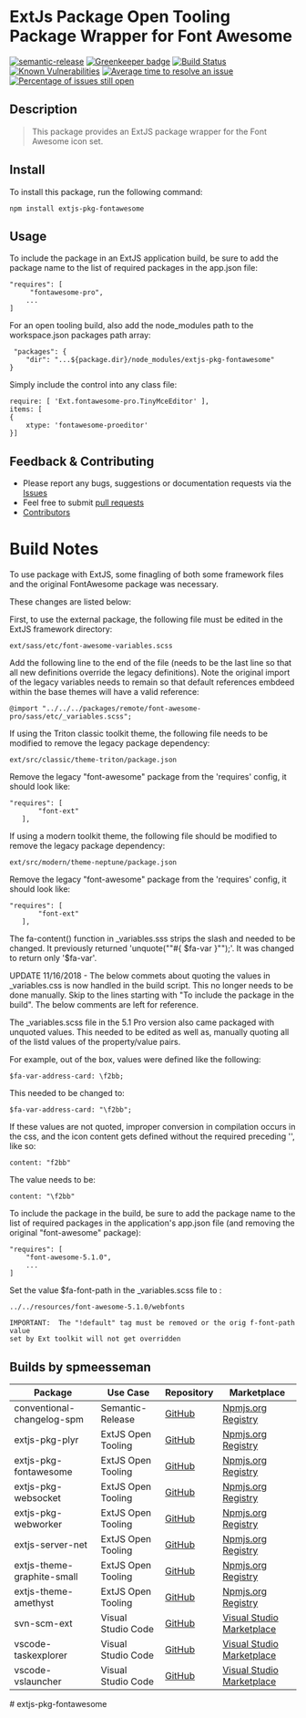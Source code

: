 # ExtJs Package Open Tooling Package Wrapper for Font Awesome

[![semantic-release](https://img.shields.io/badge/%20%20%F0%9F%93%A6%F0%9F%9A%80-semantic--release-e10079.svg)](https://github.com/semantic-release/semantic-release)
[![Greenkeeper badge](https://badges.greenkeeper.io/spmeesseman/extjs-pkg-fontawesome.svg)](https://greenkeeper.io/)
[![Build Status](https://dev.azure.com/spmeesseman/extjs-pkg-fontawesome/_apis/build/status/spmeesseman.extjs-pkg-fontawesome?branchName=master)](https://dev.azure.com/spmeesseman/extjs-pkg-fontawesome/_build/latest?definitionId=2&branchName=master)
[![Known Vulnerabilities](https://snyk.io/test/github/spmeesseman/extjs-pkg-fontawesome/badge.svg)](https://snyk.io/test/github/spmeesseman/extjs-pkg-fontawesome)
[![Average time to resolve an issue](https://isitmaintained.com/badge/resolution/spmeesseman/extjs-pkg-fontawesome.svg)](https://isitmaintained.com/project/spmeesseman/extjs-pkg-fontawesome "Average time to resolve an issue")
[![Percentage of issues still open](https://isitmaintained.com/badge/open/spmeesseman/extjs-pkg-fontawesome.svg)](https://isitmaintained.com/project/spmeesseman/extjs-pkg-fontawesome "Percentage of issues still open")

## Description

> This package provides an ExtJS package wrapper for the Font Awesome icon set.

## Install

To install this package, run the following command:

    npm install extjs-pkg-fontawesome

## Usage

To include the package in an ExtJS application build, be sure to add the package name to the list of required packages in the app.json file:

    "requires": [
         "fontawesome-pro",
        ...
    ]

For an open tooling build, also add the node_modules path to the workspace.json packages path array:

     "packages": {
        "dir": "...${package.dir}/node_modules/extjs-pkg-fontawesome"
    }

Simply include the control into any class file:

    require: [ 'Ext.fontawesome-pro.TinyMceEditor' ],
    items: [
    {
        xtype: 'fontawesome-proeditor'
    }]

## Feedback & Contributing

* Please report any bugs, suggestions or documentation requests via the
  [Issues](https://github.com/spmeesseman/extjs-pkg-fontawesome/issues)
* Feel free to submit
  [pull requests](https://github.com/spmeesseman/extjs-pkg-fontawesome/pulls)
* [Contributors](https://github.com/spmeesseman/extjs-pkg-fontawesome/graphs/contributors)

# Build Notes

To use package with ExtJS, some finagling of both some framework files and the original
FontAwesome package was necessary.

These changes are listed below:

First, to use the external package, the following file must be edited in the ExtJS framework 
directory:

    ext/sass/etc/font-awesome-variables.scss

Add the following line to the end of the file (needs to be the last line so that all new
definitions override the legacy definitions).  Note the original import of the legacy variables
needs to remain so that default references embdeed within the base themes will have a valid
reference:

    @import "../../../packages/remote/font-awesome-pro/sass/etc/_variables.scss";

If using the Triton classic toolkit theme, the following file needs to be modified to remove
the legacy package dependency:

    ext/src/classic/theme-triton/package.json

Remove the legacy "font-awesome" package from the 'requires' config, it should look like:

    "requires": [
           "font-ext"
       ],

If using a modern toolkit theme, the following file should be modified to remove the legacy
package dependency:

    ext/src/modern/theme-neptune/package.json

Remove the legacy "font-awesome" package from the 'requires' config, it should look like:

    "requires": [
           "font-ext"
       ],

The fa-content() function in _variables.sss strips the slash and needed to be changed.  It 
previously returned 'unquote("\"#{ $fa-var }\"");'.  It was changed to return only '$fa-var'.

UPDATE 11/16/2018 - The below commets about quoting the values in _variables.css is now handled
in the build script.  This no longer needs to be done manually.  Skip to the lines starting
with "To include the package in the build".  The below comments are left for reference.

The _variables.scss file in the 5.1 Pro version also came packaged with unquoted values.  This 
needed to be edited as well as, manually quoting all of the listd values of the property/value
pairs.

For example, out of the box, values were defined like the following:

    $fa-var-address-card: \f2bb;

This needed to be changed to:

    $fa-var-address-card: "\f2bb";

If these values are not quoted, improper conversion in compilation occurs in the css, and
the icon content gets defined without the required preceding '\', like so:

    content: "f2bb"

The value needs to be:

    content: "\f2bb"

To include the package in the build, be sure to add the package name to the list of required
packages in the application's app.json file (and removing the original "font-awesome" package):

    "requires": [
        "font-awesome-5.1.0",
        ...
    ]

Set the value $fa-font-path in the _variables.scss file to :

    ../../resources/font-awesome-5.1.0/webfonts
    
    IMPORTANT:  The "!default" tag must be removed or the orig f-font-path value
    set by Ext toolkit will not get overridden
    
## Builds by spmeesseman

|Package|Use Case|Repository|Marketplace|
|-|-|-|-|
|conventional-changelog-spm|Semantic-Release|[GitHub](https://github.com/spmeesseman/conventional-changelog-spm)|[Npmjs.org Registry](https://www.npmjs.com/package/conventional-changelog-spm)|
|extjs-pkg-plyr|ExtJS Open Tooling|[GitHub](https://github.com/spmeesseman/extjs-pkg-plyr)|[Npmjs.org Registry](https://www.npmjs.com/package/extjs-pkg-plyr)|
|extjs-pkg-fontawesome|ExtJS Open Tooling|[GitHub](https://github.com/spmeesseman/extjs-pkg-fontawesome)|[Npmjs.org Registry](https://www.npmjs.com/package/extjs-pkg-fontawesome)|
|extjs-pkg-websocket|ExtJS Open Tooling|[GitHub](https://github.com/spmeesseman/extjs-pkg-websocket)|[Npmjs.org Registry](https://www.npmjs.com/package/extjs-pkg-websocket)|
|extjs-pkg-webworker|ExtJS Open Tooling|[GitHub](https://github.com/spmeesseman/extjs-pkg-webworker)|[Npmjs.org Registry](https://www.npmjs.com/package/extjs-pkg-webworker)|
|extjs-server-net|ExtJS Open Tooling|[GitHub](https://github.com/spmeesseman/extjs-server-net)|[Npmjs.org Registry](https://www.npmjs.com/package/extjs-server-net)|
|extjs-theme-graphite-small|ExtJS Open Tooling|[GitHub](https://github.com/spmeesseman/extjs-theme-graphite-small)|[Npmjs.org Registry](https://www.npmjs.com/package/extjs-theme-graphite-small)|
|extjs-theme-amethyst|ExtJS Open Tooling|[GitHub](https://github.com/spmeesseman/extjs-theme-amethyst)|[Npmjs.org Registry](https://www.npmjs.com/package/extjs-theme-amethyst)|
|svn-scm-ext|Visual Studio Code|[GitHub](https://github.com/spmeesseman/svn-scm-ext)|[Visual Studio Marketplace](https://marketplace.visualstudio.com/itemdetails?itemName=spmeesseman.svn-scm-ext)|
|vscode-taskexplorer|Visual Studio Code|[GitHub](https://github.com/spmeesseman/vscode-taskexplorer)|[Visual Studio Marketplace](https://marketplace.visualstudio.com/itemdetails?itemName=spmeesseman.vscode-taskexplorer)|
|vscode-vslauncher|Visual Studio Code|[GitHub](https://github.com/spmeesseman/vscode-vslauncher)|[Visual Studio Marketplace](https://marketplace.visualstudio.com/itemdetails?itemName=spmeesseman.vscode-vslauncher)|
#   e x t j s - p k g - f o n t a w e s o m e 
 
 